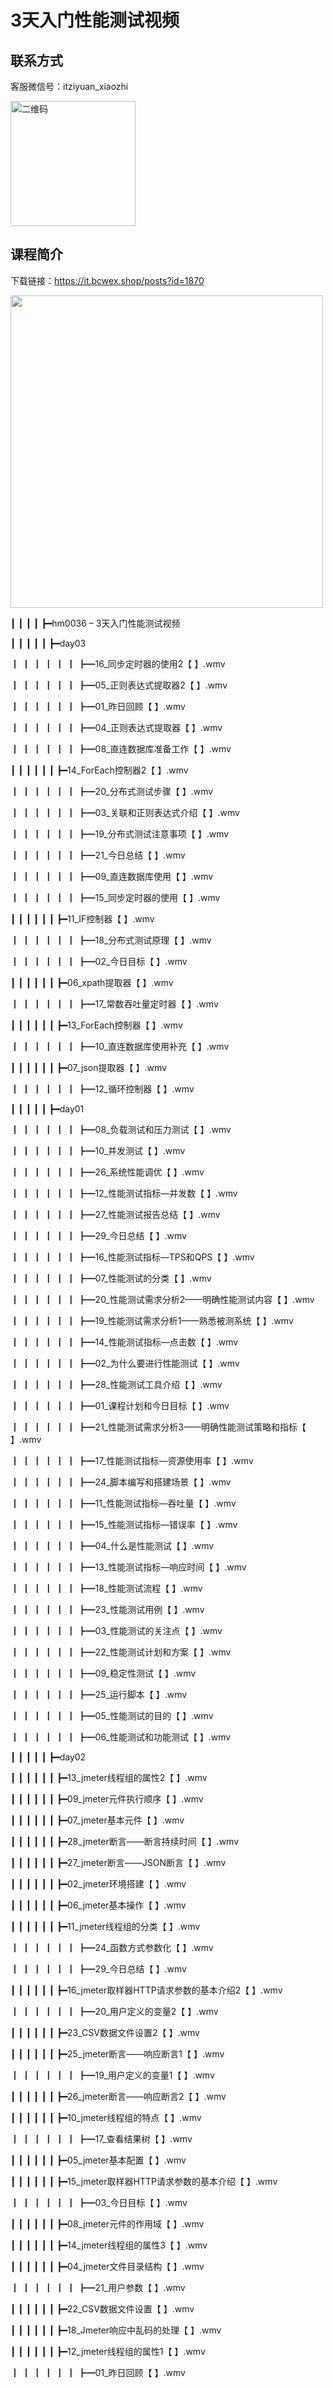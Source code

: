 # 3天入门性能测试视频

## 联系方式

客服微信号：itziyuan_xiaozhi

<img src="https://ziyuanyun.oss-cn-guangzhou.aliyuncs.com/common/20240614073449/666b82192834a.jpg" width="200" height="200" alt="二维码">

## 课程简介

下载链接：https://it.bcwex.shop/posts?id=1870

<img src="https://ziyuanyun.oss-cn-guangzhou.aliyuncs.com/yun/20240515183553/664490092e92c.jpg" width="500" alt="">

  ┃ ┃ ┃ ┃ ┣━hm0036 &#8211; 3天入门性能测试视频

 ┃ ┃ ┃ ┃ ┃ ┣━day03

 ┃ ┃ ┃ ┃ ┃ ┃ ┣━16_同步定时器的使用2【 】.wmv

 ┃ ┃ ┃ ┃ ┃ ┃ ┣━05_正则表达式提取器2【 】.wmv

 ┃ ┃ ┃ ┃ ┃ ┃ ┣━01_昨日回顾【 】.wmv

 ┃ ┃ ┃ ┃ ┃ ┃ ┣━04_正则表达式提取器【 】.wmv

 ┃ ┃ ┃ ┃ ┃ ┃ ┣━08_直连数据库准备工作【 】.wmv

 ┃ ┃ ┃ ┃ ┃ ┃ ┣━14_ForEach控制器2【 】.wmv

 ┃ ┃ ┃ ┃ ┃ ┃ ┣━20_分布式测试步骤【 】.wmv

 ┃ ┃ ┃ ┃ ┃ ┃ ┣━03_关联和正则表达式介绍【 】.wmv

 ┃ ┃ ┃ ┃ ┃ ┃ ┣━19_分布式测试注意事项【 】.wmv

 ┃ ┃ ┃ ┃ ┃ ┃ ┣━21_今日总结【 】.wmv

 ┃ ┃ ┃ ┃ ┃ ┃ ┣━09_直连数据库使用【 】.wmv

 ┃ ┃ ┃ ┃ ┃ ┃ ┣━15_同步定时器的使用【 】.wmv

 ┃ ┃ ┃ ┃ ┃ ┃ ┣━11_IF控制器【 】.wmv

 ┃ ┃ ┃ ┃ ┃ ┃ ┣━18_分布式测试原理【 】.wmv

 ┃ ┃ ┃ ┃ ┃ ┃ ┣━02_今日目标【 】.wmv

 ┃ ┃ ┃ ┃ ┃ ┃ ┣━06_xpath提取器【 】.wmv

 ┃ ┃ ┃ ┃ ┃ ┃ ┣━17_常数吞吐量定时器【 】.wmv

 ┃ ┃ ┃ ┃ ┃ ┃ ┣━13_ForEach控制器【 】.wmv

 ┃ ┃ ┃ ┃ ┃ ┃ ┣━10_直连数据库使用补充【 】.wmv

 ┃ ┃ ┃ ┃ ┃ ┃ ┣━07_json提取器【 】.wmv

 ┃ ┃ ┃ ┃ ┃ ┃ ┣━12_循环控制器【 】.wmv

 ┃ ┃ ┃ ┃ ┃ ┣━day01

 ┃ ┃ ┃ ┃ ┃ ┃ ┣━08_负载测试和压力测试【 】.wmv

 ┃ ┃ ┃ ┃ ┃ ┃ ┣━10_并发测试【 】.wmv

 ┃ ┃ ┃ ┃ ┃ ┃ ┣━26_系统性能调优【 】.wmv

 ┃ ┃ ┃ ┃ ┃ ┃ ┣━12_性能测试指标—并发数【 】.wmv

 ┃ ┃ ┃ ┃ ┃ ┃ ┣━27_性能测试报告总结【 】.wmv

 ┃ ┃ ┃ ┃ ┃ ┃ ┣━29_今日总结【 】.wmv

 ┃ ┃ ┃ ┃ ┃ ┃ ┣━16_性能测试指标—TPS和QPS【 】.wmv

 ┃ ┃ ┃ ┃ ┃ ┃ ┣━07_性能测试的分类【 】.wmv

 ┃ ┃ ┃ ┃ ┃ ┃ ┣━20_性能测试需求分析2——明确性能测试内容【 】.wmv

 ┃ ┃ ┃ ┃ ┃ ┃ ┣━19_性能测试需求分析1——熟悉被测系统【 】.wmv

 ┃ ┃ ┃ ┃ ┃ ┃ ┣━14_性能测试指标—点击数【 】.wmv

 ┃ ┃ ┃ ┃ ┃ ┃ ┣━02_为什么要进行性能测试【 】.wmv

 ┃ ┃ ┃ ┃ ┃ ┃ ┣━28_性能测试工具介绍【 】.wmv

 ┃ ┃ ┃ ┃ ┃ ┃ ┣━01_课程计划和今日目标【 】.wmv

 ┃ ┃ ┃ ┃ ┃ ┃ ┣━21_性能测试需求分析3——明确性能测试策略和指标【 】.wmv

 ┃ ┃ ┃ ┃ ┃ ┃ ┣━17_性能测试指标—资源使用率【 】.wmv

 ┃ ┃ ┃ ┃ ┃ ┃ ┣━24_脚本编写和搭建场景【 】.wmv

 ┃ ┃ ┃ ┃ ┃ ┃ ┣━11_性能测试指标—吞吐量【 】.wmv

 ┃ ┃ ┃ ┃ ┃ ┃ ┣━15_性能测试指标—错误率【 】.wmv

 ┃ ┃ ┃ ┃ ┃ ┃ ┣━04_什么是性能测试【 】.wmv

 ┃ ┃ ┃ ┃ ┃ ┃ ┣━13_性能测试指标—响应时间【 】.wmv

 ┃ ┃ ┃ ┃ ┃ ┃ ┣━18_性能测试流程【 】.wmv

 ┃ ┃ ┃ ┃ ┃ ┃ ┣━23_性能测试用例【 】.wmv

 ┃ ┃ ┃ ┃ ┃ ┃ ┣━03_性能测试的关注点【 】.wmv

 ┃ ┃ ┃ ┃ ┃ ┃ ┣━22_性能测试计划和方案【 】.wmv

 ┃ ┃ ┃ ┃ ┃ ┃ ┣━09_稳定性测试【 】.wmv

 ┃ ┃ ┃ ┃ ┃ ┃ ┣━25_运行脚本【 】.wmv

 ┃ ┃ ┃ ┃ ┃ ┃ ┣━05_性能测试的目的【 】.wmv

 ┃ ┃ ┃ ┃ ┃ ┃ ┣━06_性能测试和功能测试【 】.wmv

 ┃ ┃ ┃ ┃ ┃ ┣━day02

 ┃ ┃ ┃ ┃ ┃ ┃ ┣━13_jmeter线程组的属性2【 】.wmv

 ┃ ┃ ┃ ┃ ┃ ┃ ┣━09_jmeter元件执行顺序【 】.wmv

 ┃ ┃ ┃ ┃ ┃ ┃ ┣━07_jmeter基本元件【 】.wmv

 ┃ ┃ ┃ ┃ ┃ ┃ ┣━28_jmeter断言——断言持续时间【 】.wmv

 ┃ ┃ ┃ ┃ ┃ ┃ ┣━27_jmeter断言——JSON断言【 】.wmv

 ┃ ┃ ┃ ┃ ┃ ┃ ┣━02_jmeter环境搭建【 】.wmv

 ┃ ┃ ┃ ┃ ┃ ┃ ┣━06_jmeter基本操作【 】.wmv

 ┃ ┃ ┃ ┃ ┃ ┃ ┣━11_jmeter线程组的分类【 】.wmv

 ┃ ┃ ┃ ┃ ┃ ┃ ┣━24_函数方式参数化【 】.wmv

 ┃ ┃ ┃ ┃ ┃ ┃ ┣━29_今日总结【 】.wmv

 ┃ ┃ ┃ ┃ ┃ ┃ ┣━16_jmeter取样器HTTP请求参数的基本介绍2【 】.wmv

 ┃ ┃ ┃ ┃ ┃ ┃ ┣━20_用户定义的变量2【 】.wmv

 ┃ ┃ ┃ ┃ ┃ ┃ ┣━23_CSV数据文件设置2【 】.wmv

 ┃ ┃ ┃ ┃ ┃ ┃ ┣━25_jmeter断言——响应断言1【 】.wmv

 ┃ ┃ ┃ ┃ ┃ ┃ ┣━19_用户定义的变量1【 】.wmv

 ┃ ┃ ┃ ┃ ┃ ┃ ┣━26_jmeter断言——响应断言2【 】.wmv

 ┃ ┃ ┃ ┃ ┃ ┃ ┣━10_jmeter线程组的特点【 】.wmv

 ┃ ┃ ┃ ┃ ┃ ┃ ┣━17_查看结果树【 】.wmv

 ┃ ┃ ┃ ┃ ┃ ┃ ┣━05_jmeter基本配置【 】.wmv

 ┃ ┃ ┃ ┃ ┃ ┃ ┣━15_jmeter取样器HTTP请求参数的基本介绍【 】.wmv

 ┃ ┃ ┃ ┃ ┃ ┃ ┣━03_今日目标【 】.wmv

 ┃ ┃ ┃ ┃ ┃ ┃ ┣━08_jmeter元件的作用域【 】.wmv

 ┃ ┃ ┃ ┃ ┃ ┃ ┣━14_jmeter线程组的属性3【 】.wmv

 ┃ ┃ ┃ ┃ ┃ ┃ ┣━04_jmeter文件目录结构【 】.wmv

 ┃ ┃ ┃ ┃ ┃ ┃ ┣━21_用户参数【 】.wmv

 ┃ ┃ ┃ ┃ ┃ ┃ ┣━22_CSV数据文件设置【 】.wmv

 ┃ ┃ ┃ ┃ ┃ ┃ ┣━18_Jmeter响应中乱码的处理【 】.wmv

 ┃ ┃ ┃ ┃ ┃ ┃ ┣━12_jmeter线程组的属性1【 】.wmv

 ┃ ┃ ┃ ┃ ┃ ┃ ┣━01_昨日回顾【 】.wmv

  